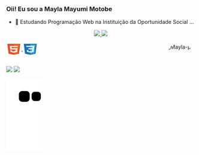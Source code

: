 ### Oii! Eu sou a Mayla Mayumi Motobe 

- 🌱 Estudando Programação Web na Instituição da Oportunidade Social ...

<div align="center">
  <a href="https://github.com/MaylaMotobe">
  <img height="180em" src="https://github-readme-stats.vercel.app/api?username=MaylaMotobe&show_icons=true&theme=dark&include_all_commits=true&count_private=true"/>
  <img height="180em" src="https://github-readme-stats.vercel.app/api/top-langs/?username=MaylaMotobe&layout=compact&langs_count=7&theme=dark"/>

</div>
<div style="display: inline_block"><br>
  
  <img align="center" alt="Mayla-HTML" height="30" width="40" src="https://raw.githubusercontent.com/devicons/devicon/master/icons/html5/html5-original.svg">
  <img align="center" alt="Mayla-CSS" height="30" width="40" src="https://raw.githubusercontent.com/devicons/devicon/master/icons/css3/css3-original.svg">
   <img align="right" alt="Mayla-pic" height="150" style="border-radius:50px;" src="https://cdn.discordapp.com/attachments/921057440668188712/1016102489013108777/download20220900181044.png">
</div>
</div>

##
 
<div> 
  <a href = "mailto:mayumi.mayla@gmail.com"><img src="https://img.shields.io/badge/Gmail-D14836?style=for-the-badge&logo=gmail&logoColor=white" target="_blank"></a>
  <a href="https://www.linkedin.com/in/https://www.linkedin.com/in/mayla-mayumi-motobe-776114b4/" target="_blank"><img src="https://img.shields.io/badge/-LinkedIn-%230077B5?style=for-the-badge&logo=linkedin&logoColor=white" target="_blank"></a> 
 
  ![Snake animation](https://github.com/MaylaMotobe/MaylaMotobe/blob/output/github-contribution-grid-snake.svg)
 
</div>
